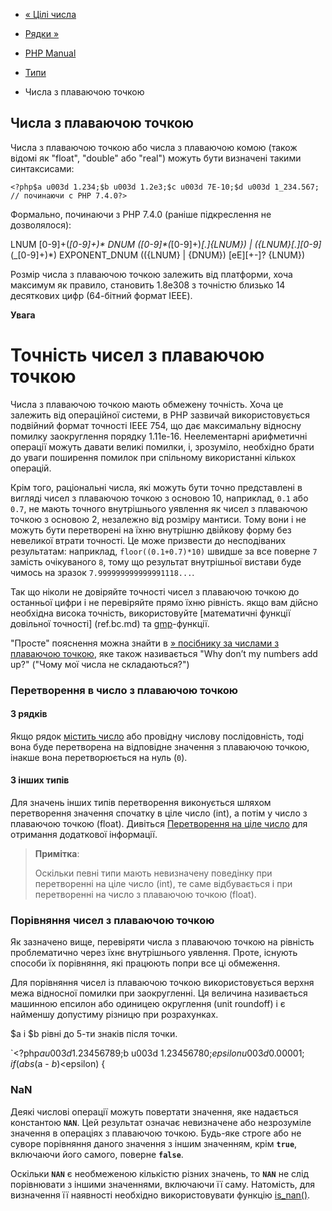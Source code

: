 - [« Цілі числа](language.types.integer.md)
- [Рядки »](language.types.string.md)

- [PHP Manual](index.md)
- [Типи](language.types.md)
- Числа з плаваючою точкою

## Числа з плаваючою точкою

Числа з плаваючою точкою або числа з плаваючою комою (також відомі
як "float", "double" або "real") можуть бути визначені такими
синтаксисами:

` <?php$a u003d 1.234;$b u003d 1.2e3;$c u003d 7E-10;$d u003d 1_234.567; // починаючи с PHP 7.4.0?> `

Формально, починаючи з PHP 7.4.0 (раніше підкреслення не дозволялося):

LNUM [0-9]+(_[0-9]+)*
DNUM ([0-9]*(_[0-9]+)*[\.]{LNUM}) | ({LNUM}[\.][0-9]*(_[0-9]+)*)
EXPONENT_DNUM (({LNUM} | {DNUM}) [eE][+-]? {LNUM})

Розмір числа з плаваючою точкою залежить від платформи, хоча максимум як
правило, становить 1.8e308 з точністю близько 14 десяткових цифр
(64-бітний формат IEEE).

**Увага**

# Точність чисел з плаваючою точкою

Числа з плаваючою точкою мають обмежену точність. Хоча це залежить
від операційної системи, в PHP зазвичай використовується подвійний формат
точності IEEE 754, що дає максимальну відносну помилку заокруглення
порядку 1.11e-16. Неелементарні арифметичні операції можуть давати
великі помилки, і, зрозуміло, необхідно брати до уваги
поширення помилок при спільному використанні кількох операцій.

Крім того, раціональні числа, які можуть бути точно представлені в
вигляді чисел з плаваючою точкою з основою 10, наприклад, `0.1` або
`0.7`, не мають точного внутрішнього уявлення як чисел з
плаваючою точкою з основою 2, незалежно від розміру мантиси.
Тому вони і не можуть бути перетворені на їхню внутрішню двійкову форму
без невеликої втрати точності. Це може призвести до несподіваних
результатам: наприклад, `floor((0.1+0.7)*10)` швидше за все поверне `7`
замість очікуваного `8`, тому що результат внутрішньої вистави буде
чимось на зразок `7.999999999999991118...`.

Так що ніколи не довіряйте точності чисел з плаваючою точкою до
останньої цифри і не перевіряйте прямо їхню рівність. якщо вам
дійсно необхідна висока точність, використовуйте [математичні
функції довільної точності] (ref.bc.md) та
[gmp](ref.gmp.md)-функції.

"Просте" пояснення можна знайти в [» посібнику за числами з плаваючою
точкою](http://floating-point-gui.de/), яке також називається "Why
don’t my numbers add up?" ("Чому мої числа не складаються?")

### Перетворення в число з плаваючою точкою

#### З рядків

Якщо рядок [містить число](language.types.numeric-strings.md) або
провідну числову послідовність, тоді вона буде перетворена на
відповідне значення з плаваючою точкою, інакше вона
перетворюється на нуль (`0`).

#### З інших типів

Для значень інших типів перетворення виконується шляхом
перетворення значення спочатку в ціле число (int), а потім у число з
плаваючою точкою (float). Дивіться [Перетворення на ціле
число](language.types.integer.md#language.types.integer.casting) для
отримання додаткової інформації.

> **Примітка**:
>
> Оскільки певні типи мають невизначену поведінку при
> перетворенні на ціле число (int), те саме відбувається і при
> перетворенні на число з плаваючою точкою (float).

### Порівняння чисел з плаваючою точкою

Як зазначено вище, перевіряти числа з плаваючою точкою на рівність
проблематично через їхнє внутрішнього уявлення. Проте,
існують способи їх порівняння, які працюють попри все
ці обмеження.

Для порівняння чисел із плаваючою точкою використовується верхня межа
відносної помилки при заокругленні. Ця величина називається машинною
епсилон або одиницею округлення (unit roundoff) і є
найменшу допустиму різницю при розрахунках.

$a і $b рівні до 5-ти знаків після точки.

`<?php$a u003d 1.23456789;$b u003d 1.23456780;$epsilon u003d 0.00001;if (abs($a - $b) < $epsilon) {     

### NaN

Деякі числові операції можуть повертати значення, яке надається
константою **`NAN`**. Цей результат означає невизначене або
незрозуміле значення в операціях з плаваючою точкою. Будь-яке строге
або не суворе порівняння даного значення з іншим значенням, крім
**`true`**, включаючи його самого, поверне **`false`**.

Оскільки **`NAN`** є необмеженою кількістю різних
значень, то **`NAN`** не слід порівнювати з іншими значеннями,
включаючи її саму. Натомість, для визначення її наявності необхідно
використовувати функцію [is_nan()](function.is-nan.md).

